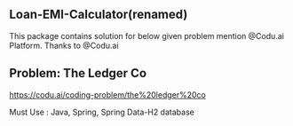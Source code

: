 ## Loan-EMI-Calculator(renamed)
This package contains solution for below given problem mention @Codu.ai Platform. Thanks to @Codu.ai

## Problem: The Ledger Co
https://codu.ai/coding-problem/the%20ledger%20co

Must Use : Java, Spring, Spring Data-H2 database
